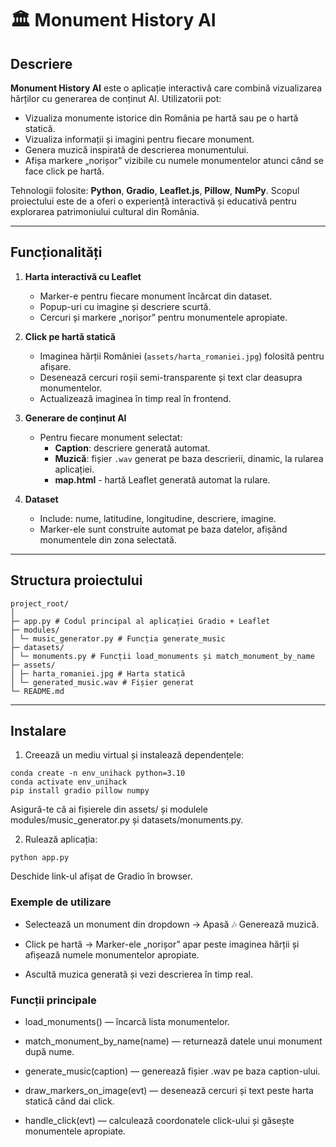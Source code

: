 # 🏛️ Monument History AI

## Descriere

**Monument History AI** este o aplicație interactivă care combină vizualizarea hărților cu generarea de conținut AI. Utilizatorii pot:

- Vizualiza monumente istorice din România pe hartă sau pe o hartă statică.
- Vizualiza informații și imagini pentru fiecare monument.
- Genera muzică inspirată de descrierea monumentului.
- Afișa markere „norișor” vizibile cu numele monumentelor atunci când se face click pe hartă.

Tehnologii folosite: **Python**, **Gradio**, **Leaflet.js**, **Pillow**, **NumPy**.
Scopul proiectului este de a oferi o experiență interactivă și educativă pentru explorarea patrimoniului cultural din România.

---

## Funcționalități

1. **Harta interactivă cu Leaflet**
   - Marker-e pentru fiecare monument încărcat din dataset.
   - Popup-uri cu imagine și descriere scurtă.
   - Cercuri și markere „norișor” pentru monumentele apropiate.

2. **Click pe hartă statică**
   - Imaginea hărții României (`assets/harta_romaniei.jpg`) folosită pentru afișare.
   - Desenează cercuri roșii semi-transparente și text clar deasupra monumentelor.
   - Actualizează imaginea în timp real în frontend.

3. **Generare de conținut AI**
   - Pentru fiecare monument selectat:
     - **Caption**: descriere generată automat.
     - **Muzică**: fișier `.wav` generat pe baza descrierii, dinamic, la rularea aplicației.
     - **map.html** - hartă Leaflet generată automat la rulare.

4. **Dataset**
   - Include: nume, latitudine, longitudine, descriere, imagine.
   - Marker-ele sunt construite automat pe baza datelor, afișând monumentele din zona selectată.

---

## Structura proiectului
```
project_root/ 
│
├─ app.py # Codul principal al aplicației Gradio + Leaflet
├─ modules/
│ └─ music_generator.py # Funcția generate_music
├─ datasets/
│ └─ monuments.py # Funcții load_monuments și match_monument_by_name
├─ assets/
│ ├─ harta_romaniei.jpg # Harta statică
│ └─ generated_music.wav # Fișier generat
└─ README.md
```

---

## Instalare

1. Creează un mediu virtual și instalează dependențele:

```
conda create -n env_unihack python=3.10
conda activate env_unihack
pip install gradio pillow numpy
```

Asigură-te că ai fișierele din assets/ și modulele modules/music_generator.py și datasets/monuments.py.

2. Rulează aplicația:

``` 
python app.py
```

Deschide link-ul afișat de Gradio în browser.

### Exemple de utilizare

- Selectează un monument din dropdown → Apasă 🎶 Generează muzică.

- Click pe hartă → Marker-ele „norișor” apar peste imaginea hărții și afișează numele monumentelor apropiate.

- Ascultă muzica generată și vezi descrierea în timp real.


### Funcții principale

- load_monuments() — încarcă lista monumentelor.

- match_monument_by_name(name) — returnează datele unui monument după nume.

- generate_music(caption) — generează fișier .wav pe baza caption-ului.

- draw_markers_on_image(evt) — desenează cercuri și text peste harta statică când dai click.

- handle_click(evt) — calculează coordonatele click-ului și găsește monumentele apropiate.


